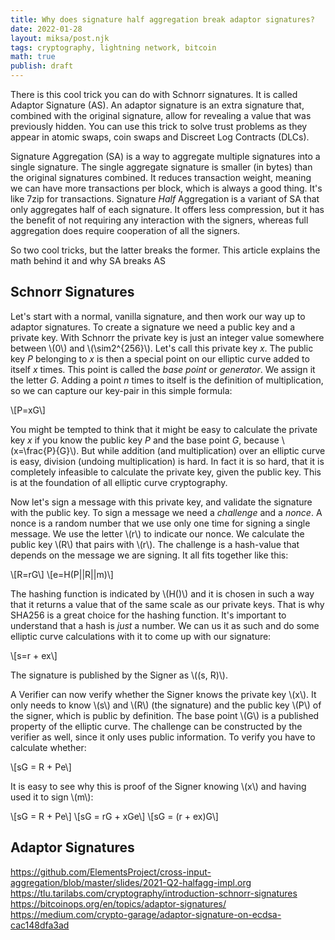 ```yaml
---
title: Why does signature half aggregation break adaptor signatures?
date: 2022-01-28
layout: miksa/post.njk
tags: cryptography, lightning network, bitcoin
math: true
publish: draft
---
```


There is this cool trick you can do with Schnorr signatures. It is called Adaptor Signature (AS). An adaptor signature is an extra signature that, combined with the original signature, allow for revealing a value that was previously hidden. You can use this trick to solve trust problems as they appear in atomic swaps, coin swaps and Discreet Log Contracts (DLCs).

Signature Aggregation (SA) is a way to aggregate multiple signatures into a single signature. The single aggregate signature is smaller (in bytes) than the original signatures combined. It reduces transaction weight, meaning we can have more transactions per block, which is always a good thing. It's like 7zip for transactions. Signature *Half* Aggregation is a variant of SA that only aggregates half of each signature. It offers less compression, but it has the benefit of not requiring any interaction with the signers, whereas full aggregation does require cooperation of all the signers. 

So two cool tricks, but the latter breaks the former. This article explains the math behind it and why SA breaks AS
<!-- more -->

## Schnorr Signatures

Let's start with a normal, vanilla signature, and then work our way up to adaptor signatures. To create a signature we need a public key and a private key. With Schnorr the private key is just an integer value somewhere between \\(0\\) and \\(\sim2^{256}\\). Let's call this private key *x*. The public key *P* belonging to *x* is then a special point on our elliptic curve added to itself *x* times. This point is called the *base point* or *generator*. We assign it the letter *G*. Adding a point *n* times to itself is the definition of multiplication, so we can capture our key-pair in this simple formula:

\\[P=xG\\]

You might be tempted to think that it might be easy to calculate the private key *x* if you know the public key *P* and the base point *G*, because \\(x=\frac{P}{G}\\). But while addition (and multiplication) over an elliptic curve is easy, division (undoing multiplication) is hard. In fact it is so hard, that it is completely infeasible to calculate the private key, given the public key. This is at the foundation of all elliptic curve cryptography.

Now let's sign a message with this private key, and validate the signature with the public key. To sign a message we need a *challenge* and a *nonce*. A nonce is a random number that we use only one time for signing a single message. We use the letter \\(r\\) to indicate our nonce. We calculate the public key \\(R\\) that pairs with \\(r\\). The challenge is a hash-value that depends on the message we are signing. It all fits together like this:

\\[R=rG\\]
\\[e=H(P||R||m)\\]

The hashing function is indicated by \\(H()\\) and it is chosen in such a way that it returns a value that of the same scale as our private keys. That is why SHA256 is a great choice for the hashing function. It's important to understand that a hash is *just* a number. We can us it as such and do some elliptic curve calculations with it to come up with our signature:

\\[s=r + ex\\]

The signature is published by the Signer as \\((s, R)\\). 

A Verifier can now verify whether the Signer knows the private key \\(x\\). It only needs to know \\(s\\) and \\(R\\) (the signature) and the public key \\(P\\) of the signer, which is public by definition. The base point \\(G\\) is a published property of the elliptic curve. The challenge can be constructed by the verifier as well, since it only uses public information. To verify you have to calculate whether:

\\[sG = R + Pe\\]

It is easy to see why this is proof of the Signer knowing \\(x\\) and having used it to sign \\(m\\):

\\[sG = R + Pe\\]
\\[sG = rG + xGe\\]
\\[sG = (r + ex)G\\]

## Adaptor Signatures



https://github.com/ElementsProject/cross-input-aggregation/blob/master/slides/2021-Q2-halfagg-impl.org
https://tlu.tarilabs.com/cryptography/introduction-schnorr-signatures
https://bitcoinops.org/en/topics/adaptor-signatures/
https://medium.com/crypto-garage/adaptor-signature-on-ecdsa-cac148dfa3ad

